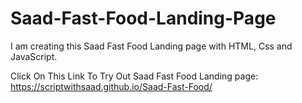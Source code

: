 # Saad-Fast-Food-Landing-Page
I am creating this Saad Fast Food Landing page with HTML, Css and JavaScript.


Click On This Link To Try Out Saad Fast Food Landing page:
https://scriptwithsaad.github.io/Saad-Fast-Food/
